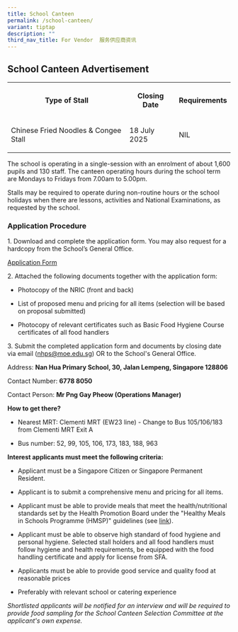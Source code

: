 ```yaml
---
title: School Canteen
permalink: /school-canteen/
variant: tiptap
description: ""
third_nav_title: For Vendor  服务供应商资讯
---
```

<h2>School Canteen Advertisement</h2>
<table style="minWidth: 75px">
<colgroup>
<col>
<col>
<col>
</colgroup>
<tbody>
<tr>
<th rowspan="1" colspan="1">
<p>Type of Stall</p>
</th>
<th rowspan="1" colspan="1">
<p>Closing Date</p>
</th>
<th rowspan="1" colspan="1">
<p>Requirements</p>
</th>
</tr>
<tr>
<td rowspan="1" colspan="1">
<p>Chinese Fried Noodles &amp; Congee Stall</p>
</td>
<td rowspan="1" colspan="1">
<p>18 July 2025</p>
</td>
<td rowspan="1" colspan="1">
<p>NIL</p>
</td>
</tr>
</tbody>
</table>
<p>The school is operating in a single-session with an enrolment of about
1,600 pupils and 130 staff. The canteen operating hours during the school
term are Mondays to Fridays from 7.00am to 5.00pm.</p>
<p>Stalls may be required to operate during non-routine hours or the school
holidays when there are lessons, activities and National Examinations,
as requested by the school.</p>
<p></p>
<h3>Application Procedure</h3>
<p>1. Download and complete the application form. You may also request for
a hardcopy from the School’s General Office.</p>
<p><a href="/files/School Canteen/application form.pdf" rel="noopener nofollow" target="_blank">Application Form</a>
</p>
<p>2. Attached the following documents together with the application form:</p>
<ul data-tight="true" class="tight">
<li>
<p>Photocopy of the NRIC (front and back)</p>
</li>
<li>
<p>List of proposed menu and pricing for all items (selection will be based
on proposal submitted)</p>
</li>
<li>
<p>Photocopy of relevant certificates such as Basic Food Hygiene Course certificates
of all food handlers</p>
</li>
</ul>
<p>3. Submit the completed application form and documents by closing date
via email (<a href="mailto:nhps@moe.edu.sg" rel="noopener noreferrer nofollow" target="_blank">nhps@moe.edu.sg</a>)
OR to the School's General Office.</p>
<p></p>
<p>Address: <strong>Nan Hua Primary School, 30, Jalan Lempeng, Singapore 128806</strong>
</p>
<p>Contact Number: <strong>6778 8050</strong>
</p>
<p>Contact Person: <strong>Mr Png Gay Pheow (Operations Manager)</strong>
</p>
<p></p>
<p><strong>How to get there?</strong>
</p>
<ul data-tight="true" class="tight">
<li>
<p>Nearest MRT: Clementi MRT (EW23 line) - Change to Bus 105/106/183 from
Clementi MRT Exit A</p>
</li>
<li>
<p>Bus number: 52, 99, 105, 106, 173, 183, 188, 963</p>
</li>
</ul>
<p></p>
<p><strong>Interest applicants must meet the following criteria:</strong>
</p>
<ul data-tight="true" class="tight">
<li>
<p>Applicant must be a Singapore Citizen or Singapore Permanent Resident.</p>
</li>
<li>
<p>Applicant is to submit a comprehensive menu and pricing for all items.</p>
</li>
<li>
<p>Applicant must be able to provide meals that meet the health/nutritional
standards set by the Health Promotion Board under the "Healthy Meals in
Schools Programme (HMSP)" guidelines (see <a href="https://www.hpb.gov.sg/schools/school-programmes/healthy-meals-in-schools-programme" rel="noopener noreferrer nofollow" target="_blank"><u>link</u></a>).</p>
</li>
<li>
<p>Applicant must be able to observe high standard of food hygiene and personal
hygiene. Selected stall holders and all food handlers must follow hygiene
and health requirements, be equipped with the food handling certificate
and apply for license from SFA.</p>
</li>
<li>
<p>Applicants must be able to provide good service and quality food at reasonable
prices</p>
</li>
<li>
<p>Preferably with relevant school or catering experience</p>
</li>
</ul>
<p></p>
<p><em>Shortlisted applicants will be notified for an interview and will be required to provide food sampling for the School Canteen Selection Committee at the applicant's own expense.</em>
</p>
<p></p>
<p></p>
<p></p>